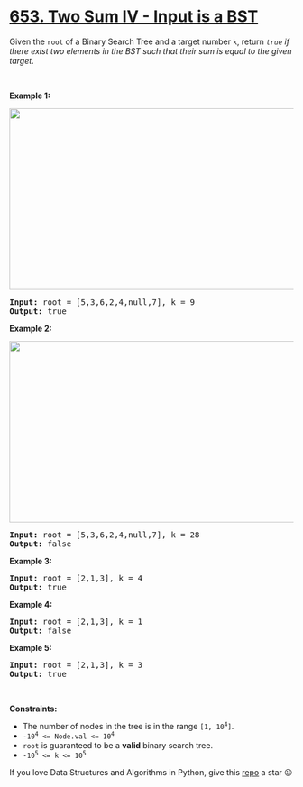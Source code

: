 # [653. Two Sum IV - Input is a BST][title]

<p>Given the <code>root</code> of a Binary Search Tree and a target number <code>k</code>, return <em><code>true</code> if there exist two elements in the BST such that their sum is equal to the given target</em>.</p>
<p> </p>
<p><strong>Example 1:</strong></p>
<img alt="" src="https://assets.leetcode.com/uploads/2020/09/21/sum_tree_1.jpg" style="width: 562px; height: 322px;"/>
<pre><strong>Input:</strong> root = [5,3,6,2,4,null,7], k = 9
<strong>Output:</strong> true
</pre>
<p><strong>Example 2:</strong></p>
<img alt="" src="https://assets.leetcode.com/uploads/2020/09/21/sum_tree_2.jpg" style="width: 562px; height: 322px;"/>
<pre><strong>Input:</strong> root = [5,3,6,2,4,null,7], k = 28
<strong>Output:</strong> false
</pre>
<p><strong>Example 3:</strong></p>
<pre><strong>Input:</strong> root = [2,1,3], k = 4
<strong>Output:</strong> true
</pre>
<p><strong>Example 4:</strong></p>
<pre><strong>Input:</strong> root = [2,1,3], k = 1
<strong>Output:</strong> false
</pre>
<p><strong>Example 5:</strong></p>
<pre><strong>Input:</strong> root = [2,1,3], k = 3
<strong>Output:</strong> true
</pre>
<p> </p>
<p><strong>Constraints:</strong></p>
<ul>
<li>The number of nodes in the tree is in the range <code>[1, 10<sup>4</sup>]</code>.</li>
<li><code>-10<sup>4</sup> &lt;= Node.val &lt;= 10<sup>4</sup></code></li>
<li><code>root</code> is guaranteed to be a <strong>valid</strong> binary search tree.</li>
<li><code>-10<sup>5</sup> &lt;= k &lt;= 10<sup>5</sup></code></li>
</ul>


If you love Data Structures and Algorithms in Python, give this [repo][me] a star :wink:

[title]: https://leetcode.com/problems/two-sum-iv-input-is-a-bst
[me]: https://github.com/bumblebee211196/awesome-python-leetcode